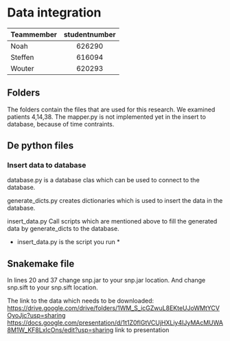 # Data integration

| Teammember | studentnumber |
|------------|:-------------:|
| Noah       | 626290        |
| Steffen    | 616094        |
| Wouter     | 620293        |

## Folders
The folders contain the files that are used for this research.
We examined patients 4,14,38.
The mapper.py is not implemented yet in the insert to database, because of time contraints.


## De python files
### Insert data to database
database.py is a database clas which can be used to connect to the database.

generate_dicts.py creates dictionaries which is used to insert the data in the database.

insert_data.py Call scripts which are mentioned above to fill the generated data by generate_dicts to the database.

* insert_data.py is the script you run * 

## Snakemake file
In lines 20 and 37 change snp.jar to your snp.jar location.
And change snp.sift to your snp.sift location.

The link to the data which needs to be downloaded: https://drive.google.com/drive/folders/1WM_S_icGZwuL8EKteUJoWMtYCVOyoJjc?usp=sharing 
https://docs.google.com/presentation/d/1t1Z0flGtVCUjHXLiy4IJyMAcMUWA8M1W_KF8LxIcOns/edit?usp=sharing link to presentation

